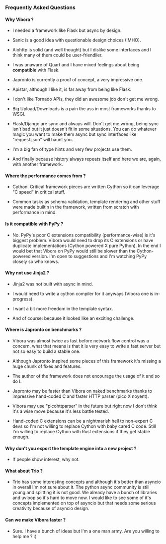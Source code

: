 ### Frequently Asked Questions

#### Why Vibora ?

 - I needed a framework like Flask but async by design.

 - Sanic is a good idea with questionable design choices (IMHO).

 - Aiohttp is solid (and well thought) but I dislike some
   interfaces and I think many of them could be user-friendlier.

 - I was unaware of Quart and I have mixed feelings about
   being __compatible__ with Flask.

 - Japronto is currently a proof of concept, a very impressive one.

 - Apistar, although I like it, is far away from being like Flask.

 - I don't like Tornado APIs, they did an awesome job don't get me wrong.

 - Big Upload/Downloads is a pain the ass in most frameworks thanks to WSGI.

 - Flask/Django are sync and always will.
   Don't get me wrong, being sync isn't bad but it just doesn't fit in some situations.
   You can do whatever magic you want to make them async but sync interfaces like "request.json" will haunt you.

 - I'm a big fan of type hints and very few projects use them.

 - And finally because history always repeats itself and here we are, again, with another framework.

#### Where the performance comes from ?

  - Cython. Critical framework pieces are written Cython so it can leverage "C speed" in critical stuff.

  - Common tasks as schema validation, template rendering and other stuff were made builtin in the framework,
    written from scratch with performance in mind.

#### Is it compatible with PyPy ?

  - No. PyPy's poor C extensions compatibility (performance-wise) is it's biggest problem.
    Vibora would need to drop its C extensions or have duplicate implementations (Cython powered X pure Python).
    In the end I would bet that Vibora on PyPy would still be slower than the Cython-powered version.
    I'm open to suggestions and I'm watching PyPy closely so who knows.

#### Why not use Jinja2 ?

  - Jinja2 was not built with async in mind.

  - I would need to write a cython compiler for it anyways (Vibora one is in-progress).

  - I want a bit more freedom in the template syntax.

  - And of course: because it looked like an exciting challenge.

#### Where is Japronto on benchmarks ?

  - Vibora was almost twice as fast before network flow control was a concern,
    what that means is that it is very easy to write a fast server but not so easy to build a stable one.

  - Although Japronto inspired some pieces of this framework
    it's missing a huge chunk of fixes and features.

  - The author of the framework does not encourage the usage of it and so do I.

  - Japronto may be faster than Vibora on naked benchmarks thanks to impressive hand-coded C
    and faster HTTP parser (pico X noyent).

  - Vibora may use "picohttparser" in the future but right now I don't think it's a wise move because
    it's less battle tested.

  - Hand-coded C extensions can be a nightmarish hell to non-expert C devs so I'm not
    willing to replace Cython with baby cared C code. Still I'm willing to replace Cython with Rust extensions
    if they get stable enough.

#### Why don't you export the template engine into a new project ?

  - If people show interest, why not.

#### What about Trio ?

  - Trio has some interesting concepts and although it's better
  than asyncio in overall I'm not sure about it. The python async community
  is still young and splitting it is not good. We already have a bunch
  of libraries and uvloop so it's hard to move now. I would like to see
  some of it's concepts implemented on top of asyncio but that needs some
  serious creativity because of asyncio design.

#### Can we make Vibora faster ?

  - Sure. I have a bunch of ideas but I'm a one man army. Are you willing to help me ? :)
